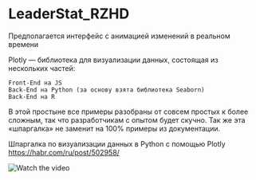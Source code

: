 # LeaderStat_RZHD

Предполагается интерфейс с анимацией изменений в реальном времени

Plotly — библиотека для визуализации данных, состоящая из нескольких частей:

    Front-End на JS
    Back-End на Python (за основу взята библиотека Seaborn)
    Back-End на R


В этой простыне все примеры разобраны от совсем простых к более сложным, так что разработчикам с опытом будет скучно. Так же эта «шпаргалка» не заменит на 100% примеры из документации.

Шпаргалка по визуализации данных в Python с помощью Plotly
https://habr.com/ru/post/502958/

![Watch the video](https://hsto.org/webt/o2/jn/nm/o2jnnmubbn2dcgsw1nsib2ksee4.gif)

